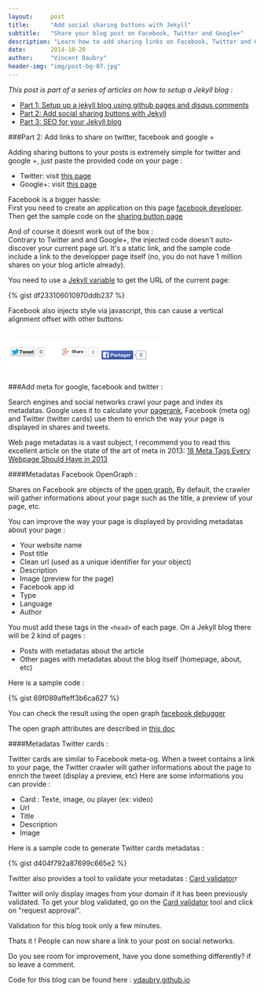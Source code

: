 ```yaml
---
layout:     post
title:      "Add social sharing buttons with Jekyll"
subtitle:   "Share your blog post on Facebook, Twitter and Google+"
description: "Learn how to add sharing links on Facebook, Twitter and Google+"
date:       2014-10-20
author:     "Vincent Daubry"
header-img: "img/post-bg-07.jpg"
---
```


<i>This post is part of a series of articles on how to setup a Jekyll blog :</i>

* <a href="{{site.url}}/2014/10/19/setup-a-jekyll-blog/">Part 1: Setup up a jekyll blog using github pages and disqus comments</a>
* <a href="{{site.url}}/2014/10/20/add-social-sharing-buttons-with-jekyll/">Part 2: Add social sharing buttons with Jekyll</a>
* <a href="{{site.url}}/2014/10/21/2014/10/21/SEO-for-your-Jekyll-blog/">Part 3: SEO for your Jekyll blog</a>

###Part 2: Add links to share on twitter, facebook and google +

Adding sharing buttons to your posts is extremely simple for twitter and google +, just paste the provided code on your page :

* Twitter: visit <a href="https://about.twitter.com/resources/buttons#tweet">this page</a>
* Google+: visit <a href="https://developers.google.com/+/web/share/">this page</a>

Facebook is a bigger hassle:
</br>
First you need to create an application on this page <a href="https://developers.facebook.com/">facebook developer</a>.
</br>
Then get the sample code on the <a href="https://developers.facebook.com/docs/plugins/share-button/">sharing button page</a>

And of course it doesnt work out of the box :
</br>
Contrary to Twitter and and Google+, the injected code doesn't auto-discover your current page url. It's a static link, and the sample code include a link to the developper page itself (no, you do not have 1 million shares on your blog article already).

You need to use a <a href="http://jekyllrb.com/docs/variables/">Jekyll variable</a> to get the URL of the current page:

{% gist df233106010970ddb237 %}

Facebook also injects style via javascript, this can cause a vertical alignment offset with other buttons:

<img src="/img/posts/2014-11-19-setup-a-jekyll-blog/facebook-bug.png" height="90">


###Add meta for google, facebook and twitter :

Search engines and social networks crawl your page and index its metadatas. Google uses it to calculate your <a href="http://en.wikipedia.org/wiki/PageRank">pagerank</a>, Facebook (meta og) and Twitter (twitter cards) use them to enrich the way your page is displayed in shares and tweets.

Web page metadatas is a vast subject, I recommend you to read this excellent article on the state of the art of meta in 2013: <a href="http://www.iacquire.com/blog/18-meta-tags-every-webpage-should-have-in-2013">18 Meta Tags Every Webpage Should Have in 2013</a>


####Metadatas Facebook OpenGraph :

Shares on Facebook are objects of the <a href="http://en.wikipedia.org/wiki/Facebook_Platform#Open_Graph_protocol">open graph.</a>
By default, the crawler will gather informations about your page such as the title, a preview of your page, etc.

You can improve the way your page is displayed by providing metadatas about your page :

* Your website name
* Post title
* Clean url (used as a unique identifier for your object)
* Description
* Image (preview for the page)
* Facebook app id
* Type
* Language
* Author

You must add these tags in the ```<head>``` of each page.
On a Jekyll blog there will be 2 kind of pages :

* Posts with metadatas about the article
* Other pages with metadatas about the blog itself (homepage, about, etc)

Here is a sample code :

{% gist 69f089affeff3b6ca627 %}

You can check the result using the open graph <a href="https://developers.facebook.com/tools/debug/og/object/">facebook debugger</a>

The open graph attributes are described in <a href="http://ogp.me/">this doc</a>


####Metadatas Twitter cards :

Twitter cards are similar to Facebook meta-og. When a tweet contains a link to your page, the Twitter crawler will gather informations about the page to enrich the tweet (display a preview, etc)
Here are some informations you can provide :

* Card : Texte, image, ou player (ex: video)
* Url
* Title
* Description
* Image

Here is a sample code to generate Twitter cards metadatas :

{% gist d404f792a87699c665e2 %}

Twitter also provides a tool to validate your metadatas : <a href="https://cards-dev.twitter.com/validator">Card validator</a>r

Twitter will only display images from your domain if it has been previously validated. To get your blog validated, go on the <a href="https://cards-dev.twitter.com/validator">Card validator</a> tool and click on "request approval".

Validation for this blog took only a few minutes.

Thats it ! People can now share a link to your post on social networks.

Do you see room for improvement, have you done something differently? if so leave a comment.

Code for this blog can be found here : <a href="vdaubry.github.io">vdaubry.github.io</a>